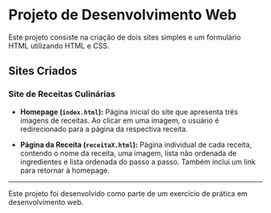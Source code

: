 # Projeto de Desenvolvimento Web

Este projeto consiste na criação de dois sites simples e um formulário HTML utilizando HTML e CSS.

## Sites Criados

### Site de Receitas Culinárias

- **Homepage (`index.html`):** Página inicial do site que apresenta três imagens de receitas. Ao clicar em uma imagem, o usuário é redirecionado para a página da respectiva receita.

- **Página da Receita (`receitaX.html`):** Página individual de cada receita, contendo o nome da receita, uma imagem, lista não ordenada de ingredientes e lista ordenada do passo a passo. Também inclui um link para retornar à homepage.


---

Este projeto foi desenvolvido como parte de um exercício de prática em desenvolvimento web.
